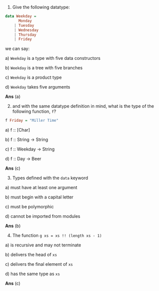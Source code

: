 1. Give the following datatype:

```haskell
data Weekday =
      Monday
    | Tuesday
    | Wednesday
    | Thursday
    | Friday
```

we can say:

a) `Weekday` is a type with five data constructors

b) `Weekday` is a tree with five branches

c) `Weekday` is a product type

d) `Weekday` takes five arguments

**Ans**
(a)

2. and with the same datatype definition in mind, what is the type of the following function, `f`?
```haskell
f Friday = "Miller Time"
```

a) f :: [Char]

b) f :: String -> String

c) f :: Weekday -> String

d) f :: Day -> Beer

**Ans**
(c)

3. Types defined with the `data` keyword

a) must have at least one argument

b) must begin with a capital letter

c) must be polymorphic

d) cannot be imported from modules

**Ans**
(b)

4. The function `g xs = xs !! (length xs - 1)`

a) is recursive and may not terminate

b) delivers the head of `xs`

c) delivers the final element of `xs`

d) has the same type as `xs`

**Ans**
(c)

